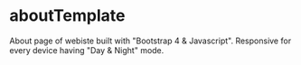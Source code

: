 # aboutTemplate
About page of webiste built with "Bootstrap 4 &amp; Javascript". Responsive for every device having "Day &amp; Night" mode.
